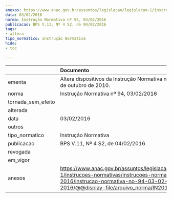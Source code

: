```yaml
---
anexos: https://www.anac.gov.br/assuntos/legislacao/legislacao-1/instrucoes-normativas/instrucoes-normativas-2016/instrucao-normativa-no-94-03-02-2016/@@display-file/arquivo_norma/IN2016-0094.pdf
data: 03/02/2016
norma: Instrução Normativa nº 94, 03/02/2016
publicacao: BPS V.11, Nº 4 S2, de 04/02/2016
tags:
- altera
tipo_normatico: Instrução Normativa
hide: 
- toc 
 
---
```


|                    | Documento                                                                                                                                                                                   |
|:-------------------|:--------------------------------------------------------------------------------------------------------------------------------------------------------------------------------------------|
| ementa             | Altera dispositivos da Instrução Normativa nº 49, de 19 de outubro de 2010.                                                                                                                 |
| norma              | Instrução Normativa nº 94, 03/02/2016                                                                                                                                                       |
| tornada_sem_efeito |                                                                                                                                                                                             |
| alterada           |                                                                                                                                                                                             |
| data               | 03/02/2016                                                                                                                                                                                  |
| outros             |                                                                                                                                                                                             |
| tipo_normatico     | Instrução Normativa                                                                                                                                                                         |
| publicacao         | BPS V.11, Nº 4 S2, de 04/02/2016                                                                                                                                                            |
| revogada           |                                                                                                                                                                                             |
| em_vigor           |                                                                                                                                                                                             |
| anexos             | https://www.anac.gov.br/assuntos/legislacao/legislacao-1/instrucoes-normativas/instrucoes-normativas-2016/instrucao-normativa-no-94-03-02-2016/@@display-file/arquivo_norma/IN2016-0094.pdf |